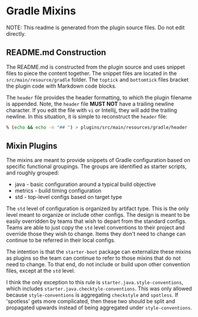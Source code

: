 # Gradle Mixins

NOTE: This readme is generated from the plugin source files.
Do not edit directly.

## README.md Construction

The README.md is constructed from the plugin source and uses snippet files to piece the content together.
The snippet files are located in the `src/main/resource/gradle` folder.
The `toptick` and `bottomtick` files bracket the plugin code with Markdown code blocks.

The `header` file provides the header formatting, to which the plugin filename is appended.
Note, the `header` file **MUST NOT** have a trailing newline character.
If you edit the file with `vi` or Intellij, they will add the trailing newline.
In this situation, it is simple to reconstruct the `header` file:

```bash
% (echo && echo -n "## ") > plugins/src/main/resources/gradle/header
```

## Mixin Plugins

The mixins are meant to provide snippets of Gradle configuration based on specific functional groupings.
The groups are identified as starter scripts, and roughly grouped:

* java - basic configuration around a typical build objective
* metrics - build timing configuration
* std - top-level configs based on target type

The `std` level of configuration is organized by artifact type.
This is the only level meant to organize or include other configs.
The design is meant to be easily overridden by teams that wish to depart from the standard configs.
Teams are able to just copy the `std` level conventions to their project and override those they wish to change.
Items they don't need to change can continue to be referred in their local configs.

The intention is that the `starter-boot` package can externalize these mixins as plugins so the team can continue to refer to those mixins that do not need to change.
To that end, do not include or build upon other convention files, except at the `std` level.

I think the only exception to this rule is `starter.java.style-conventions`, which includes `starter.java.checktyle-conventions`.
This was only allowed because `style-conventions` is aggregating `checkstyle` and `spotless`.
If 'spotless' gets more complicated, then these two should be split and propagated upwards instead of being aggregated under `style-conventions`.


